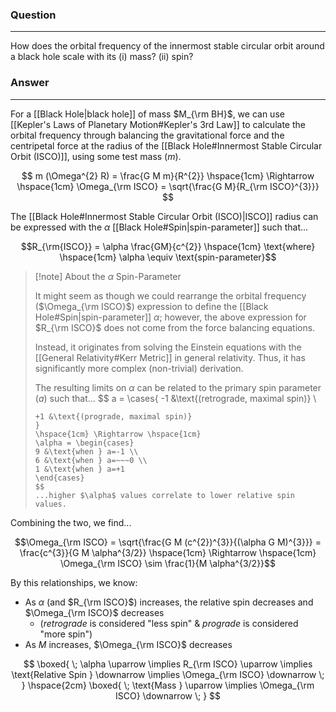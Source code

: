 ### Question
---
How does the orbital frequency of the innermost stable circular orbit around a black hole scale with its (i) mass? (ii) spin?

### Answer
---
For a [[Black Hole|black hole]] of mass $M_{\rm BH}$, we can use [[Kepler's Laws of Planetary Motion#Kepler's 3rd Law]] to calculate the orbital frequency through balancing the gravitational force and the centripetal force at the radius of the [[Black Hole#Innermost Stable Circular Orbit (ISCO)]], using some test mass ($m$).

$$
m (\Omega^{2} R) = \frac{G M m}{R^{2}} \hspace{1cm} \Rightarrow \hspace{1cm} \Omega_{\rm ISCO} = \sqrt{\frac{G M}{R_{\rm ISCO}^{3}}}
$$

The [[Black Hole#Innermost Stable Circular Orbit (ISCO)|ISCO]] radius can be expressed with the $\alpha$ [[Black Hole#Spin|spin-parameter]] such that...

$$R_{\rm{ISCO}} = \alpha \frac{GM}{c^{2}} \hspace{1cm} \text{where} \hspace{1cm} \alpha \equiv \text{spin-parameter}$$

> [!note] About the $\alpha$ Spin-Parameter
> 
> It might seem as though we could rearrange the orbital frequency ($\Omega_{\rm ISCO}$) expression to define the [[Black Hole#Spin|spin-parameter]] $\alpha$; however, the above expression for $R_{\rm ISCO}$ does not come from the force balancing equations. 
> 
> Instead, it originates from solving the Einstein equations with the [[General Relativity#Kerr Metric]] in general relativity. Thus, it has significantly more complex (non-trivial) derivation.
> 
> The resulting limits on $\alpha$ can be related to the primary spin parameter ($a$) such that...
> $$
> a = \cases{
> 	-1 &\text{(retrograde, maximal spin)} \\ 
> 	~~~0 &\text{(Schwarzschild, zero spin)} \\ 
> 	+1 &\text{(prograde, maximal spin)}
> }
> \hspace{1cm} \Rightarrow \hspace{1cm}
> \alpha = \begin{cases}
> 	9 &\text{when } a=-1 \\
> 	6 &\text{when } a=~~~0 \\
> 	1 &\text{when } a=+1
> \end{cases}
> $$
> ...higher $\alpha$ values correlate to lower relative spin values.

Combining the two, we find...

$$\Omega_{\rm ISCO} = \sqrt{\frac{G M (c^{2})^{3}}{(\alpha G M)^{3}}} = \frac{c^{3}}{G M \alpha^{3/2}} \hspace{1cm} \Rightarrow \hspace{1cm} \Omega_{\rm ISCO} \sim \frac{1}{M \alpha^{3/2}}$$

By this relationships, we know:
- As $\alpha$ (and $R_{\rm ISCO}$) increases, the relative spin decreases and $\Omega_{\rm ISCO}$ decreases
	- (*retrograde* is considered "less spin" & *prograde* is considered "more spin")
- As $M$ increases, $\Omega_{\rm ISCO}$ decreases

$$
\boxed{ \; \alpha \uparrow \implies R_{\rm ISCO} \uparrow \implies \text{Relative Spin } \downarrow \implies \Omega_{\rm ISCO} \downarrow \; }
\hspace{2cm}
\boxed{ \; \text{Mass } \uparrow \implies \Omega_{\rm ISCO} \downarrow \; }
$$

